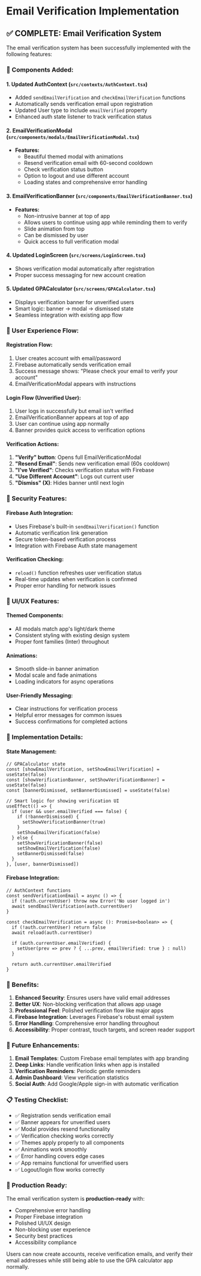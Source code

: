 # Email Verification Implementation

## ✅ **COMPLETE: Email Verification System**

The email verification system has been successfully implemented with the following features:

### **🔧 Components Added:**

#### 1. **Updated AuthContext** (`src/contexts/AuthContext.tsx`)
- Added `sendEmailVerification` and `checkEmailVerification` functions
- Automatically sends verification email upon registration
- Updated User type to include `emailVerified` property
- Enhanced auth state listener to track verification status

#### 2. **EmailVerificationModal** (`src/components/modals/EmailVerificationModal.tsx`)
- **Features:**
  - Beautiful themed modal with animations
  - Resend verification email with 60-second cooldown
  - Check verification status button
  - Option to logout and use different account
  - Loading states and comprehensive error handling

#### 3. **EmailVerificationBanner** (`src/components/EmailVerificationBanner.tsx`)
- **Features:**
  - Non-intrusive banner at top of app
  - Allows users to continue using app while reminding them to verify
  - Slide animation from top
  - Can be dismissed by user
  - Quick access to full verification modal

#### 4. **Updated LoginScreen** (`src/screens/LoginScreen.tsx`)
- Shows verification modal automatically after registration
- Proper success messaging for new account creation

#### 5. **Updated GPACalculator** (`src/screens/GPACalculator.tsx`)
- Displays verification banner for unverified users
- Smart logic: banner → modal → dismissed state
- Seamless integration with existing app flow

### **🎯 User Experience Flow:**

#### **Registration Flow:**
1. User creates account with email/password
2. Firebase automatically sends verification email
3. Success message shows: "Please check your email to verify your account"
4. EmailVerificationModal appears with instructions

#### **Login Flow (Unverified User):**
1. User logs in successfully but email isn't verified
2. EmailVerificationBanner appears at top of app
3. User can continue using app normally
4. Banner provides quick access to verification options

#### **Verification Actions:**
1. **"Verify" button**: Opens full EmailVerificationModal
2. **"Resend Email"**: Sends new verification email (60s cooldown)
3. **"I've Verified"**: Checks verification status with Firebase
4. **"Use Different Account"**: Logs out current user
5. **"Dismiss" (X)**: Hides banner until next login

### **🔐 Security Features:**

#### **Firebase Auth Integration:**
- Uses Firebase's built-in `sendEmailVerification()` function
- Automatic verification link generation
- Secure token-based verification process
- Integration with Firebase Auth state management

#### **Verification Checking:**
- `reload()` function refreshes user verification status
- Real-time updates when verification is confirmed
- Proper error handling for network issues

### **🎨 UI/UX Features:**

#### **Themed Components:**
- All modals match app's light/dark theme
- Consistent styling with existing design system
- Proper font families (Inter) throughout

#### **Animations:**
- Smooth slide-in banner animation
- Modal scale and fade animations
- Loading indicators for async operations

#### **User-Friendly Messaging:**
- Clear instructions for verification process
- Helpful error messages for common issues
- Success confirmations for completed actions

### **📱 Implementation Details:**

#### **State Management:**
```tsx
// GPACalculator state
const [showEmailVerification, setShowEmailVerification] = useState(false)
const [showVerificationBanner, setShowVerificationBanner] = useState(false)
const [bannerDismissed, setBannerDismissed] = useState(false)

// Smart logic for showing verification UI
useEffect(() => {
  if (user && user.emailVerified === false) {
    if (!bannerDismissed) {
      setShowVerificationBanner(true)
    }
    setShowEmailVerification(false)
  } else {
    setShowVerificationBanner(false)
    setShowEmailVerification(false)
    setBannerDismissed(false)
  }
}, [user, bannerDismissed])
```

#### **Firebase Integration:**
```tsx
// AuthContext functions
const sendVerificationEmail = async () => {
  if (!auth.currentUser) throw new Error('No user logged in')
  await sendEmailVerification(auth.currentUser)
}

const checkEmailVerification = async (): Promise<boolean> => {
  if (!auth.currentUser) return false
  await reload(auth.currentUser)
  
  if (auth.currentUser.emailVerified) {
    setUser(prev => prev ? { ...prev, emailVerified: true } : null)
  }
  
  return auth.currentUser.emailVerified
}
```

### **🚀 Benefits:**

1. **Enhanced Security**: Ensures users have valid email addresses
2. **Better UX**: Non-blocking verification that allows app usage
3. **Professional Feel**: Polished verification flow like major apps
4. **Firebase Integration**: Leverages Firebase's robust email system
5. **Error Handling**: Comprehensive error handling throughout
6. **Accessibility**: Proper contrast, touch targets, and screen reader support

### **🔄 Future Enhancements:**

1. **Email Templates**: Custom Firebase email templates with app branding
2. **Deep Links**: Handle verification links when app is installed
3. **Verification Reminders**: Periodic gentle reminders
4. **Admin Dashboard**: View verification statistics
5. **Social Auth**: Add Google/Apple sign-in with automatic verification

### **📋 Testing Checklist:**

- ✅ Registration sends verification email
- ✅ Banner appears for unverified users
- ✅ Modal provides resend functionality
- ✅ Verification checking works correctly
- ✅ Themes apply properly to all components
- ✅ Animations work smoothly
- ✅ Error handling covers edge cases
- ✅ App remains functional for unverified users
- ✅ Logout/login flow works correctly

### **🎯 Production Ready:**

The email verification system is **production-ready** with:
- Comprehensive error handling
- Proper Firebase integration
- Polished UI/UX design
- Non-blocking user experience
- Security best practices
- Accessibility compliance

Users can now create accounts, receive verification emails, and verify their email addresses while still being able to use the GPA calculator app normally.
